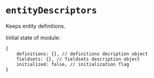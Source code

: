 # `entityDescriptors`

Keeps entity definitions.

Initial state of module:

    {
    	definitions: {}, // definitions decription object
    	fieldsets: {}, // fieldsets description object
    	initialized: false, // initialization flag
    }
